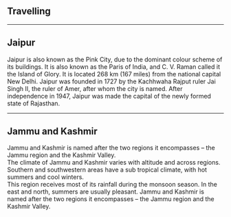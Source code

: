 <section>
  <h2>Travelling</h2>
  
 </section>
 
 ---
  
  <section>
  <h2> Jaipur</h2>
   <p>Jaipur is also known as the Pink City, due to the dominant colour scheme of its buildings.
It is also known as the Paris of India, and C. V. Raman called it the Island of Glory. It is located 268 km (167 miles) from the national capital New Delhi. 
 Jaipur was founded in 1727 by the Kachhwaha Rajput ruler Jai Singh II, the ruler of Amer, after whom the city is named. After independence in 1947, Jaipur was made the capital of the newly formed state of Rajasthan.</p>
  </section>
    
  ---
  
  <section>
  <h2>Jammu and Kashmir</h2>
  <p>Jammu and Kashmir is named after the two regions it encompasses – the Jammu region and the Kashmir Valley.<br>
  The climate of Jammu and Kashmir varies with altitude and across regions. Southern and southwestern areas have a sub tropical climate, with hot summers and cool winters. <br>
  This region receives most of its rainfall during the monsoon season. In the east and north, summers are usually pleasant. Jammu and Kashmir is named after the two regions it encompasses – the Jammu region and the Kashmir Valley.</p>
  </section>
